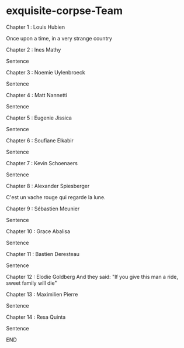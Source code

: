 # exquisite-corpse-Team

Chapter 1 : Louis Hubien

Once upon a time, in a very strange country

Chapter 2 : Ines Mathy

Sentence

Chapter 3 : Noemie Uylenbroeck

Sentence

Chapter 4 : Matt Nannetti

Sentence

Chapter 5 : Eugenie Jissica

Sentence

Chapter 6 : Soufiane Elkabir

Sentence

Chapter 7 : Kevin Schoenaers

Sentence

Chapter 8 : Alexander Spiesberger

C'est un vache rouge qui regarde la lune.

Chapter 9 : Sébastien Meunier

Sentence

Chapter 10 : Grace Abalisa

Sentence

Chapter 11 : Bastien Deresteau

Sentence

Chapter 12 : Elodie Goldberg
And they said:
"If you give this man a ride, sweet family will die"

Chapter 13 : Maximilien Pierre

Sentence

Chapter 14 : Resa Quinta

Sentence

END
